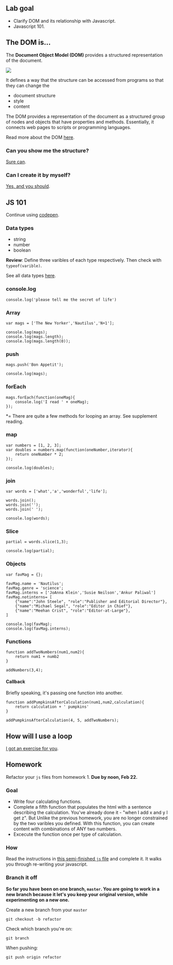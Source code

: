 ## Lab goal

- Clarify DOM and its relationship with Javascript.
- Javascript 101.

## The DOM is...

The **Document Object Model (DOM)** provides a structured representation of the document.

![](https://images.duckduckgo.com/iu/?u=http%3A%2F%2F2.bp.blogspot.com%2F-uMWOLkKV8a8%2FT3ZsRGVeYOI%2FAAAAAAAAA40%2FuRein5dtTyk%2Fs1600%2FWeather%2BStormy%2BTree%2BMap%2B4.jpg&f=1)

It defines a way that the structure can be accessed from programs so that they can change the

- document structure
- style
- content

The DOM provides a representation of the document as a structured group of nodes and objects that have properties and methods. Essentially, it connects web pages to scripts or programming languages.

Read more about the DOM [here](https://developer.mozilla.org/en-US/docs/Web/API/Document_Object_Model/Introduction).

### Can you show me the structure?

[Sure can](https://jueyang.github.io/get-crafty/illustrate.html).

### Can I create it by myself?

[Yes, and you should](http://codepen.io/anon/pen/Qyorqv?editors=1011).

## JS 101

Continue using [codepen](http://codepen.io).

### Data types

- string
- number
- boolean

**Review**: Define three varibles of each type respectively. Then check with `typeof(varible)`.

See all data types [here](https://developer.mozilla.org/en-US/docs/Web/JavaScript/Data_structures).

### console.log

`console.log('please tell me the secret of life')`

### Array

```
var mags = ['The New Yorker','Nautilus','N+1'];

console.log(mags);
console.log(mags.length);
console.log(mags.length(0));
```

### push

```
mags.push('Bon Appetit');

console.log(mags);
```

### forEach

```
mags.forEach(function(oneMag){
	console.log('I read ' + oneMag);
});
```

*= There are quite a few methods for looping an array. See supplement reading.

### map

```
var numbers = [1, 2, 3];
var doubles = numbers.map(function(oneNumber,iterator){
	return oneNumber * 2;	
});

console.log(doubles);
```

### join

```
var words = ['what','a','wonderful','life'];

words.join();
words.join('');
words.join(' ');

console.log(words);
```

### Slice

```
partial = words.slice(1,3);

console.log(partial);
```

### Objects

```
var favMag = {};

favMag.name = 'Nautilus';
favMag.genre = 'science';
favMag.interns = ['JoAnna Klein','Susie Neilson','Ankur Paliwal']
favMag.notinterns= [
	{"name":"John Steele", "role":"Publisher and Editorial Director"},
	{"name":"Michael Segal", "role":"Editor in Chief"},
	{"name":"Meehan Crist", "role":"Editor-at-Large"},
]

console.log(favMag);
console.log(favMag.interns);
```

### Functions

```
function addTwoNumbers(num1,num2){
	return num1 + numb2
}

addNumbers(3,4);
```

#### Callback

Briefly speaking, it's passing one function into another.

```
function addPumpkinsAfterCalculation(num1,num2,calculation){
	return calculation + ' pumpkins'
}

addPumpkinsAfterCalculation(4, 5, addTwoNumbers);
```

## How will I use a loop

[I got an exercise for you](http://codepen.io/anon/pen/obVdxJ?editors=1010).

## Homework

Refactor your `js` files from homework 1. **Due by noon, Feb 22.**

### Goal

- Write four calculating functions.
- Complete a fifth function that populates the html with a sentence describing the calculation. You've already done it - "when I add x and y I get z". But Unlike the previous homework, you are no longer constrained by the two varibles you defined. With this function, you can create content with combinations of ANY two numbers.
- Excecute the function once per type of calculation.

### How

Read the instructions in [this semi-finished `js` file](https://gist.github.com/jueyang/c2190c014421de494e0b) and complete it. It walks you through re-writing your javascript.

### Branch it off

**So far you have been on one branch, `master`. You are going to work in a new branch because it let's you keep your original version, while experimenting on a new one.**

Create a new branch from your `master`

`git checkout -b refactor`

Check which branch you're on:

`git branch`

When pushing:

`git push origin refactor`
